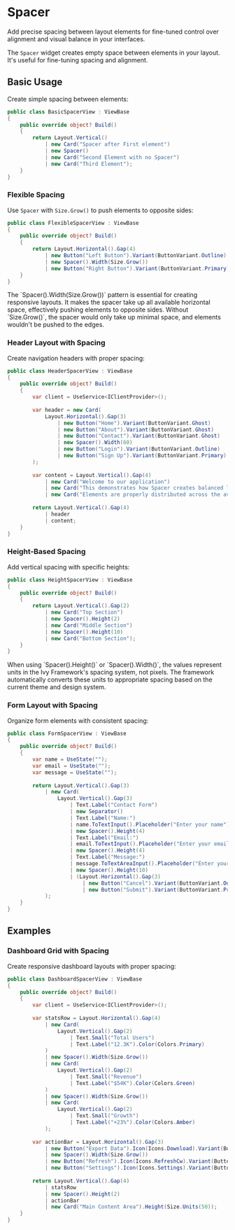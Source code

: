# Spacer

<Ingress>
Add precise spacing between layout elements for fine-tuned control over alignment and visual balance in your interfaces.
</Ingress>

The `Spacer` widget creates empty space between elements in your layout. It's useful for fine-tuning spacing and alignment.

## Basic Usage

Create simple spacing between elements:

```csharp demo-tabs
public class BasicSpacerView : ViewBase
{
    public override object? Build()
    {
        return Layout.Vertical()
            | new Card("Spacer after First element")
            | new Spacer()
            | new Card("Second Element with no Spacer")
            | new Card("Third Element");
    }
}
```

### Flexible Spacing

Use `Spacer` with `Size.Grow()` to push elements to opposite sides:

```csharp demo-tabs
public class FlexibleSpacerView : ViewBase
{
    public override object? Build()
    {
        return Layout.Horizontal().Gap(4)
            | new Button("Left Button").Variant(ButtonVariant.Outline)
            | new Spacer().Width(Size.Grow())
            | new Button("Right Button").Variant(ButtonVariant.Primary);
    }
}
```

<Callout Type="tip">
The `Spacer().Width(Size.Grow())` pattern is essential for creating responsive layouts. It makes the spacer take up all available horizontal space, effectively pushing elements to opposite sides.
Without `Size.Grow()`, the spacer would only take up minimal space, and elements wouldn't be pushed to the edges.
</Callout>

### Header Layout with Spacing

Create navigation headers with proper spacing:

```csharp demo-tabs
public class HeaderSpacerView : ViewBase
{
    public override object? Build()
    {
        var client = UseService<IClientProvider>();
        
        var header = new Card(
            Layout.Horizontal().Gap(3)
                | new Button("Home").Variant(ButtonVariant.Ghost)
                | new Button("About").Variant(ButtonVariant.Ghost)
                | new Button("Contact").Variant(ButtonVariant.Ghost)
                | new Spacer().Width(60)
                | new Button("Login").Variant(ButtonVariant.Outline)
                | new Button("Sign Up").Variant(ButtonVariant.Primary)
        );
        
        var content = Layout.Vertical().Gap(4)
            | new Card("Welcome to our application")
            | new Card("This demonstrates how Spacer creates balanced layouts")
            | new Card("Elements are properly distributed across the available space");
            
        return Layout.Vertical().Gap(4)
            | header
            | content;
    }
}
```

### Height-Based Spacing

Add vertical spacing with specific heights:

```csharp demo-tabs
public class HeightSpacerView : ViewBase
{
    public override object? Build()
    {
        return Layout.Vertical().Gap(2)
            | new Card("Top Section")
            | new Spacer().Height(2)
            | new Card("Middle Section")
            | new Spacer().Height(10)
            | new Card("Bottom Section");
    }
}
```

<Callout Type="info">
When using `Spacer().Height()` or `Spacer().Width()`, the values represent units in the Ivy Framework's spacing system, not pixels. The framework automatically converts these units to appropriate spacing based on the current theme and design system.
</Callout>

### Form Layout with Spacing

Organize form elements with consistent spacing:

```csharp demo-tabs
public class FormSpacerView : ViewBase
{
    public override object? Build()
    {
        var name = UseState("");
        var email = UseState("");
        var message = UseState("");
        
        return Layout.Vertical().Gap(3)
            | new Card(
                Layout.Vertical().Gap(3)
                    | Text.Label("Contact Form")
                    | new Separator()
                    | Text.Label("Name:")
                    | name.ToTextInput().Placeholder("Enter your name")
                    | new Spacer().Height(4)
                    | Text.Label("Email:")
                    | email.ToTextInput().Placeholder("Enter your email")
                    | new Spacer().Height(4)
                    | Text.Label("Message:")
                    | message.ToTextAreaInput().Placeholder("Enter your message")
                    | new Spacer().Height(10)
                    | (Layout.Horizontal().Gap(3)
                        | new Button("Cancel").Variant(ButtonVariant.Outline)
                        | new Button("Submit").Variant(ButtonVariant.Primary))
            );
    }
}
```

<WidgetDocs Type="Ivy.Spacer" ExtensionTypes="Ivy.SpacerExtensions" SourceUrl="https://github.com/Ivy-Interactive/Ivy-Framework/blob/main/Ivy/Widgets/Primitives/Spacer.cs"/>

## Examples

### Dashboard Grid with Spacing

Create responsive dashboard layouts with proper spacing:

```csharp demo-tabs
public class DashboardSpacerView : ViewBase
{
    public override object? Build()
    {
        var client = UseService<IClientProvider>();
        
        var statsRow = Layout.Horizontal().Gap(4)
            | new Card(
                Layout.Vertical().Gap(2)
                    | Text.Small("Total Users")
                    | Text.Label("12.3K").Color(Colors.Primary)
            )
            | new Spacer().Width(Size.Grow())
            | new Card(
                Layout.Vertical().Gap(2)
                    | Text.Small("Revenue")
                    | Text.Label("$54K").Color(Colors.Green)
            )
            | new Spacer().Width(Size.Grow())
            | new Card(
                Layout.Vertical().Gap(2)
                    | Text.Small("Growth")
                    | Text.Label("+23%").Color(Colors.Amber)
            );
            
        var actionBar = Layout.Horizontal().Gap(3)
            | new Button("Export Data").Icon(Icons.Download).Variant(ButtonVariant.Outline)
            | new Spacer().Width(Size.Grow())
            | new Button("Refresh").Icon(Icons.RefreshCw).Variant(ButtonVariant.Ghost)
            | new Button("Settings").Icon(Icons.Settings).Variant(ButtonVariant.Ghost);
            
        return Layout.Vertical().Gap(4)
            | statsRow
            | new Spacer().Height(2)
            | actionBar
            | new Card("Main Content Area").Height(Size.Units(50));
    }
}
```
